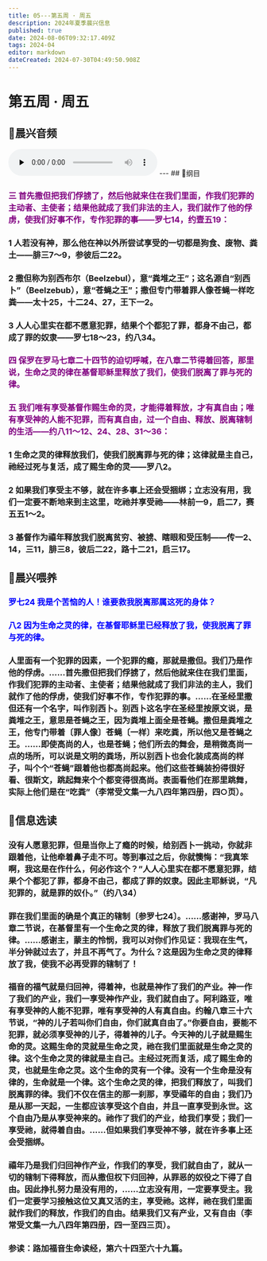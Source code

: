 ```yaml
---
title: 05---第五周 · 周五
description: 2024年夏季晨兴信息
published: true
date: 2024-08-06T09:32:17.409Z
tags: 2024-04
editor: markdown
dateCreated: 2024-07-30T04:49:50.908Z
---
```


# 第五周 · 周五
## 🎵晨兴音频
<audio id="audio" controls="" preload="none">
      <source id="mp3" src="/2024-04/week5/week5day5.mp3">
</audio>
---
## 📖纲目

### <font color=purple>三    首先撒但把我们俘掳了，然后他就来住在我们里面，作我们犯罪的主动者、主使者；结果他就成了我们非法的主人，我们就作了他的俘虏，使我们好事不作，专作犯罪的事——罗七14，约壹五19：</font>

### 1    人若没有神，那么他在神以外所尝试享受的一切都是狗食、废物、粪土——腓三7～9，参彼后二22。

### 2    撒但称为别西布尔（Beelzebul），意“粪堆之王”；这名源自“别西卜”（Beelzebub），意“苍蝇之王”；撒但专门带着罪人像苍蝇一样吃粪——太十25，十二24、27，王下一2。

### 3    人人心里实在都不愿意犯罪，结果个个都犯了罪，都身不由己，都成了罪的奴隶——罗七18～23，约八34。

### <font color=purple>四    保罗在罗马七章二十四节的迫切呼喊，在八章二节得着回答，那里说，生命之灵的律在基督耶稣里释放了我们，使我们脱离了罪与死的律。</font>

### <font color=purple>五    我们唯有享受基督作赐生命的灵，才能得着释放，才有真自由；唯有享受神的人能不犯罪，而有真自由，过一个自由、释放、脱离辖制的生活——约八11～12、24、28、31～36：</font>

### 1    生命之灵的律释放我们，使我们脱离罪与死的律；这律就是主自己，祂经过死与复活，成了赐生命的灵——罗八2。

### 2    如果我们享受主不够，就在许多事上还会受捆绑；立志没有用，我们一定要不断地来到主这里，吃祂并享受祂——林前一9，启二7，赛五五1～2。

### 3    基督作为禧年释放我们脱离贫穷、被掳、瞎眼和受压制——传一2、14，三11，腓三8，彼后二22，路十二21，启三17。

## 📖晨兴喂养

### <font color=blue> 罗七24    我是个苦恼的人！谁要救我脱离那属这死的身体？</font>

### <font color=blue> 八2    因为生命之灵的律，在基督耶稣里已经释放了我，使我脱离了罪与死的律。</font>

### 人里面有一个犯罪的因素，一个犯罪的瘾，那就是撒但。我们乃是作他的俘虏。……首先撒但把我们俘掳了，然后他就来住在我们里面，作我们犯罪的主动者、主使者；结果他就成了我们非法的主人，我们就作了他的俘虏，使我们好事不作，专作犯罪的事。……在圣经里撒但还有一个名字，叫作别西卜。别西卜这名字在圣经里按原文说，是粪堆之王，意思是苍蝇之王，因为粪堆上面全是苍蝇。撒但是粪堆之王，他专门带着〔罪人像〕苍蝇〔一样〕来吃粪，所以他又是苍蝇之王。……即使高尚的人，也是苍蝇；他们所去的舞会，是稍微高尚一点的场所，可以说是文明的粪场，所以别西卜也会化装成高尚的样子，叫个个“苍蝇”跟着他也都高尚起来。他们这些苍蝇装扮得很好看、很斯文，跳起舞来个个都变得很高尚。表面看他们在那里跳舞，实际上他们是在“吃粪”（李常受文集一九八四年第四册，四○页）。

## 📖信息选读

### 没有人愿意犯罪，但是当你上了瘾的时候，给别西卜一挑动，你就非跟着他，让他牵着鼻子走不可。等到事过之后，你就懊悔：“我真笨啊，我这是在作什么，何必作这个？”人人心里实在都不愿意犯罪，结果个个都犯了罪，都身不由己，都成了罪的奴隶。因此主耶稣说，“凡犯罪的，就是罪的奴仆。”（约八34）

### 罪在我们里面的确是个真正的辖制〔参罗七24〕。……感谢神，罗马八章二节说，在基督里有一个生命之灵的律，释放了我们脱离罪与死的律。……感谢主，蒙主的怜悯，我可以对你们作见证：我现在生气，半分钟就过去了，并且不再气了。为什么？这是因为生命之灵的律释放了我，使我不必再受罪的辖制了！

### 福音的福气就是归回神，得着神，也就是神作了我们的产业。神一作了我们的产业，我们一享受神作产业，我们就自由了。阿利路亚，唯有享受神的人能不犯罪，唯有享受神的人有真自由。约翰八章三十六节说，“神的儿子若叫你们自由，你们就真自由了。”你要自由，要能不犯罪，就必须享受神的儿子，得着神的儿子。今天神的儿子就是赐生命的灵。这赐生命的灵就是生命之灵，祂在我们里面就是生命之灵的律。这个生命之灵的律就是主自己。主经过死而复活，成了赐生命的灵，也就是生命之灵。这个生命的灵有一个律。没有一个生命是没有律的，生命就是一个律。这个生命之灵的律，把我们释放了，叫我们脱离罪的律。我们不仅在信主的那一刹那，享受禧年的自由；我们乃是从那一天起，一生都应该享受这个自由，并且一直享受到永世。这个自由乃是从享受神来的。祂作了我们的产业，给我们享受；我们一享受祂，就得着自由。……但如果我们享受神不够，就在许多事上还会受捆绑。

### 禧年乃是我们归回神作产业，作我们的享受，我们就自由了，就从一切的辖制下得释放，而从撒但权下归回神，从罪恶的奴役之下得了自由。因此挣扎努力是没有用的，……立志没有用，一定要享受主。我们一定要学习接触这位又真又活的主，享受祂。这样，祂在我们里面就作我们的释放，作我们的自由。结果我们又有产业，又有自由（李常受文集一九八四年第四册，四一至四三页）。

### 参读：路加福音生命读经，第六十四至六十九篇。
<!-- Google tag (gtag.js) -->
<script async src="https://www.googletagmanager.com/gtag/js?id=G-1P8709Z16T"></script>
<script>
  window.dataLayer = window.dataLayer || [];
  function gtag(){dataLayer.push(arguments);}
  gtag('js', new Date());

  gtag('config', 'G-1P8709Z16T');
</script>
